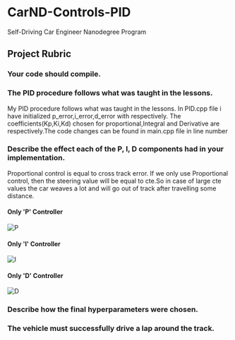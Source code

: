 # CarND-Controls-PID

Self-Driving Car Engineer Nanodegree Program

## Project Rubric

### Your code should compile.

### The PID procedure follows what was taught in the lessons.

My PID procedure follows what was taught in the lessons.
In PID.cpp file i have initialized p_error,i_error,d_error with <values> respectively.
The coefficients(Kp,Ki,Kd) chosen for proportional,Integral and Derivative are <value> respectively.The code changes can be found in main.cpp file in line number

### Describe the effect each of the P, I, D components had in your implementation.

Proportional control is equal to cross track error. If we only use Proportional control, then the steering value will be equal to cte.So in case of large cte values the car weaves a lot and will go out of track after travelling some distance.

#### Only 'P' Controller
![P](./Data/Only_P.gif)

#### Only 'I' Controller
![I](./Data/Only_I.gif)

#### Only 'D' Controller
![D](./Data/Only_D.gif)

### Describe how the final hyperparameters were chosen.

### The vehicle must successfully drive a lap around the track.




